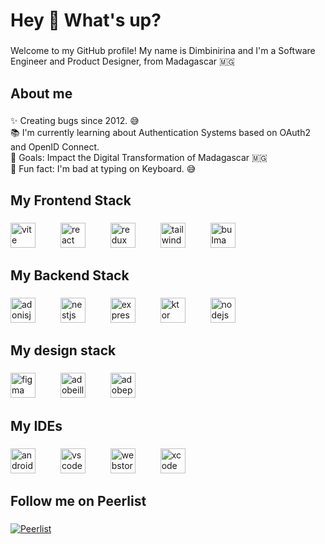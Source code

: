 <h1 align="left">Hey 👋 What's up?</h1>

###

<p align="left">Welcome to my GitHub profile! My name is Dimbinirina and I'm a Software Engineer and Product Designer, from Madagascar  🇲🇬</p>

###

<h2 align="left">About me</h2>

###

<p align="left">✨ Creating bugs since 2012. 😅<br>📚 I'm currently learning about Authentication Systems based on OAuth2 and OpenID Connect.<br>🎯 Goals: Impact the Digital Transformation of Madagascar 🇲🇬<br>🎲 Fun fact: I'm bad at typing on Keyboard. 😅</p>

###

<h2 align="left">My Frontend Stack</h2>

###

<div align="left">
  <img src="https://skillicons.dev/icons?i=vite" height="40" alt="vite logo"  />
  <img width="32" />
  <img src="https://skillicons.dev/icons?i=react" height="40" alt="react logo"  />
  <img width="32" />
  <img src="https://skillicons.dev/icons?i=redux" height="40" alt="redux logo"  />
  <img width="32" />
  <img src="https://skillicons.dev/icons?i=tailwind" height="40" alt="tailwindcss logo"  />
  <img width="32" />
  <img src="https://cdn.jsdelivr.net/gh/devicons/devicon/icons/bulma/bulma-plain.svg" height="40" alt="bulma logo"  />
</div>

###

<h2 align="left">My Backend Stack</h2>

###

<div align="left">
  <img src="https://skillicons.dev/icons?i=adonis" height="40" alt="adonisjs logo"  />
  <img width="32" />
  <img src="https://skillicons.dev/icons?i=nestjs" height="40" alt="nestjs logo"  />
  <img width="32" />
  <img src="https://skillicons.dev/icons?i=express" height="40" alt="express logo"  />
  <img width="32" />
  <img src="https://skillicons.dev/icons?i=ktor" height="40" alt="ktor logo"  />
  <img width="32" />
  <img src="https://skillicons.dev/icons?i=nodejs" height="40" alt="nodejs logo"  />
</div>

###

<h2 align="left">My design stack</h2>

###

<div align="left">
  <img src="https://skillicons.dev/icons?i=figma" height="40" alt="figma logo"  />
  <img width="32" />
  <img src="https://cdn.simpleicons.org/adobeillustrator/FF9A00" height="40" alt="adobeillustrator logo"  />
  <img width="32" />
  <img src="https://cdn.simpleicons.org/adobephotoshop/31A8FF" height="40" alt="adobephotoshop logo"  />
</div>

###

<h2 align="left">My IDEs</h2>

###

<div align="left">
  <img src="https://skillicons.dev/icons?i=androidstudio" height="40" alt="androidstudio logo"  />
  <img width="32" />
  <img src="https://skillicons.dev/icons?i=vscode" height="40" alt="vscode logo"  />
  <img width="32" />
  <img src="https://cdn.jsdelivr.net/gh/devicons/devicon/icons/webstorm/webstorm-original.svg" height="40" alt="webstorm logo"  />
  <img width="32" />
  <img src="https://cdn.simpleicons.org/xcode/147EFB" height="40" alt="xcode logo"  />
</div>

###

<h2 align="left">Follow me on Peerlist</h2>

###

[![Peerlist](https://github-readme-badge.peerlist.io/api/dimbinirina?style=for-the-badge)](https://peerlist.io/dimbinirina)

###
